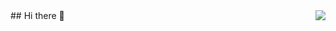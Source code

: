 <img align="right" src="https://visitor-badge.laobi.icu/badge?page_id=dungna13.dungna13&left_color=red&right_color=green&left_text=HelloVisitors" />
## Hi there 👋

<!--
**dungna13/dungna13** is a ✨ _special_ ✨ repository because its `README.md` (this file) appears on your GitHub profile.

Here are some ideas to get you started:

- 🔭 I’m currently working on ...
- 🌱 I’m currently learning ...
- 👯 I’m looking to collaborate on ...
- 🤔 I’m looking for help with ...
- 💬 Ask me about ...
- 📫 How to reach me: ...
- 😄 Pronouns: ...
- ⚡ Fun fact: ...
-->
